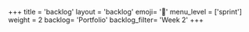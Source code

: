 +++
title = 'backlog'
layout = 'backlog'
emoji= '📝'
menu_level = ['sprint']
weight = 2
backlog= 'Portfolio'
backlog_filter= 'Week 2'
+++
